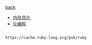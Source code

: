 [back](../Home)

* [内存优化](doc/mem-optmize)
* [元编程](doc/meta-programming)


```

https://cache.ruby-lang.org/pub/ruby
```
